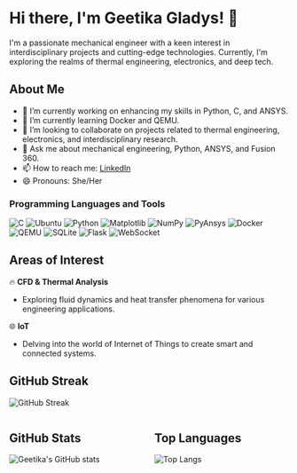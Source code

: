 # Hi there, I'm Geetika Gladys! 👋

I'm a passionate mechanical engineer with a keen interest in interdisciplinary projects and cutting-edge technologies. Currently, I'm exploring the realms of thermal engineering, electronics, and deep tech.

## About Me

- 🔭 I’m currently working on enhancing my skills in Python, C, and ANSYS.
- 🌱 I’m currently learning Docker and QEMU.
- 👯 I’m looking to collaborate on projects related to thermal engineering, electronics, and interdisciplinary research.
- 💬 Ask me about mechanical engineering, Python, ANSYS, and Fusion 360.
- 📫 How to reach me: [LinkedIn](https://www.linkedin.com/in/geetika-gladys-60b33825b)
- 😄 Pronouns: She/Her

### Programming Languages and Tools

![C](https://img.shields.io/badge/C-%2300599C.svg?style=for-the-badge&logo=c&logoColor=white)
![Ubuntu](https://img.shields.io/badge/Ubuntu-E95420?style=for-the-badge&logo=ubuntu&logoColor=white)
![Python](https://img.shields.io/badge/Python-3670A0?style=for-the-badge&logo=python&logoColor=ffdd54)
![Matplotlib](https://img.shields.io/badge/Matplotlib-%230076A8.svg?style=for-the-badge&logo=matplotlib&logoColor=white)
![NumPy](https://img.shields.io/badge/NumPy-%23013243.svg?style=for-the-badge&logo=numpy&logoColor=white)
![PyAnsys](https://img.shields.io/badge/PyAnsys-%2300599C.svg?style=for-the-badge&logo=ansys&logoColor=white)
![Docker](https://img.shields.io/badge/Docker-%230db7ed.svg?style=for-the-badge&logo=docker&logoColor=white)
![QEMU](https://img.shields.io/badge/QEMU-%23FF6600.svg?style=for-the-badge&logo=qemu&logoColor=white)
![SQLite](https://img.shields.io/badge/SQLite-%2307408C.svg?style=for-the-badge&logo=sqlite&logoColor=white)
![Flask](https://img.shields.io/badge/Flask-%23000.svg?style=for-the-badge&logo=flask&logoColor=white)
![WebSocket](https://img.shields.io/badge/WebSocket-%2300CC00.svg?style=for-the-badge&logo=websocket&logoColor=white)

## Areas of Interest
🔥 **CFD & Thermal Analysis**
   - Exploring fluid dynamics and heat transfer phenomena for various engineering applications.

🌐 **IoT**
   - Delving into the world of Internet of Things to create smart and connected systems.

## GitHub Streak
![GitHub Streak](https://github-readme-streak-stats.herokuapp.com/?user=Geetika149&theme=synthwave)

<div style="display: flex; justify-content: space-between;">
    <div style="width: 48%;">
        <h2>GitHub Stats</h2>
        <img src="https://github-readme-stats.vercel.app/api?username=Geetika149&show_icons=true&theme=synthwave" alt="Geetika's GitHub stats" />
    </div>
    <div style="width: 48%;">
        <h2>Top Languages</h2>
        <img src="https://github-readme-stats.vercel.app/api/top-langs/?username=Geetika149&layout=compact&theme=synthwave" alt="Top Langs" />
    </div>
</div>

